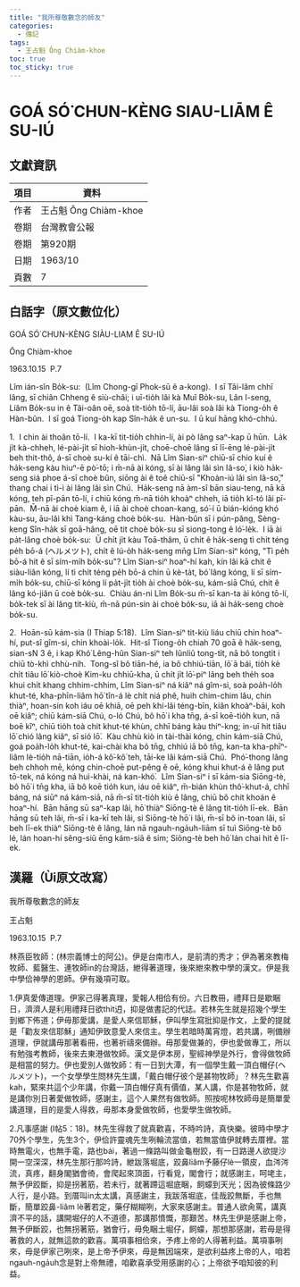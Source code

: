 ```yaml
---
title: "我所尊敬數念的師友"
categories:
  - 傳記
tags:
  - 王占魁 Ông Chiàm-khoe
toc: true
toc_sticky: true
---
```


# GOÁ SÓ͘ CHUN-KÈNG SIAU-LIĀM Ê SU-IÚ

## 文獻資訊

| 項目 | 資料 |
|---|---|
| 作者 | 王占魁 Ông Chiàm-khoe |
| 卷期 | 台灣教會公報 |
| 卷期 | 第920期 |
| 日期 | 1963/10 |
| 頁數 | 7 |

## 白話字（原文數位化）

GOÁ SÓ͘ CHUN-KÈNG SIÀU-LIAM Ê SU-IÚ

Ông Chiàm-khoe

1963.10.15  P.7

Lîm ián-sîn Bo̍k-su:  (Lîm Chong-gī Phok-sū ê a-kong).  I sī Tâi-lâm chhī lâng, sī chiân Chheng ê siù-châi; i uī-tio̍h lâi kà Muî Bo̍k-su, Lân I-seng, Liâm Bo̍k-su in ê Tâi-oân oē, soà tit-tio̍h tō-lí, āu-lâi soà lâi kà Tiong-o̍h ê Hàn-bûn.  I sī goá Tiong-o̍h kap Sîn-ha̍k ê un-su.  I ū kuí hāng khó-chhú.

1.  I chin ài thoân tō-lí.  I ka-kī tit-tio̍h chhin-lí, ài pò lâng saⁿ-kap ū hūn.  La̍k ji̍t kà-chheh, lé-pài-ji̍t sī hioh-khùn-ji̍t, choē-choē lâng sī lī-ēng lé-pài-ji̍t beh thit-thô, á-sī choè su-kí ê tāi-chì.  Nā Lîm Sian-siⁿ chiū-sī chio kuí ê ha̍k-seng kàu hiuⁿ-ē pò͘-tō; i m̄-nā ài kóng, sī ài lâng lâi sìn Iâ-so͘, i kiò ha̍k-seng siá phoe á-sī choè bûn, siōng ài ê toê chiū-sī "Khoàn-iú lâi sìn Iâ-so͘," thang chai i tì-ì ài lâng lâi sìn Chú.  Ha̍k-seng nā àm-sî bān siau-teng, nā kā kóng, teh pī-pān tō-lí, i chiū kóng m̄-nā tio̍h khoàⁿ chheh, iā tio̍h kî-tó lâi pī-pān.  M̄-nā ài choè kiam ê, i iā ài choè choan-kang, só͘-í ū bián-kióng khó kàu-su, āu-lâi khì Tang-káng choè bo̍k-su.  Hàn-bûn sī i pún-pâng, Sèng-keng Sîn-ha̍k sī goā-hâng, oē tit choè bo̍k-su sī siong-tong ê ló͘-le̍k.  I iā ài pa̍t-lâng choè bo̍k-su:  Ū chi̍t ji̍t kàu Toā-thâm, ū chi̍t ê ha̍k-seng tì chi̍t téng pe̍h bō-á (ヘルメツト), chi̍t ê lú-o̍h ha̍k-seng mn̄g Lîm Sian-siⁿ kóng, "Tì pe̍h bō-á hit ê sī sím-mi̍h bo̍k-su"? Lîm Sian-siⁿ hoaⁿ-hí kah, kín lâi kā chit ê siàu-liân kóng, lí tì chi̍t téng pe̍h bō-á chin ū kè-ta̍t, bó͘ lâng kóng, lí sī sím-mi̍h bo̍k-su, chiū-sī kóng lí pa̍t-ji̍t tio̍h ài choè bo̍k-su, kám-siā Chú, chit ê lâng kó-jiân ū coè bo̍k-su.  Chiàu án-ni Lîm Bo̍k-su m̄-sī kan-ta ài kóng tō-lí, bo̍k-tek sī ài lâng tit-kiù, m̄-nā pún-sin ài choè bo̍k-su, iā ài ha̍k-seng choè bo̍k-su.

2.  Hoān-sū kám-sia (I Thiap 5:18).  Lîm Sian-siⁿ tit-kiù liáu chiū chin hoaⁿ-hí, put-sî gîm-si, chin khoài-lo̍k.  Hit-sî Tiong-o̍h chiah 70 goā ê ha̍k-seng, sian-sN 3 ê, i kap Khó͘ Lêng-hûn Sian-siⁿ teh lûnliû tong-ti̍t, nā bô tongti̍t i chiū tò-khì chhù-nih.  Tong-sî bô tiān-hé, ia bô chhiú-tiān, lō͘ ā bái, tio̍h kè chi̍t tiâu lō͘ kiò-choè Kim-ku chhiū-kha, ū chi̍t ji̍t lō͘-piⁿ lâng beh the̍h soa khui chi̍t khang chhim-chhim, Lîm Sian-siⁿ ná kiâⁿ ná gîm-si, soà poa̍h-lo̍h khut-té, kha-phīn-liâm hō͘ tîn-á lè chi̍t niá phê, huih chim-chim lâu, chin thiàⁿ, hoan-sin koh iáu oē khiā, oē peh khí-lâi téng-bīn, kiân khoàⁿ-bāi, koh oē kiâⁿ; chiū kám-siā Chú, o-ló Chú, bô hō͘ i kha tn̄g, á-sī koē-tio̍h kun, nā boē kîⁿ, chiū tio̍h toà chit khut-té khùn, chhī báng kàu thiⁿ-kng; in-uī hit tiâu lō͘ chió lâng kiâⁿ, sī sió lō͘.  Kàu chhù kiò in tài-thài kóng, chin kám-siā Chú, goá poa̍h-lo̍h khut-té, kai-chài kha bô tn̄g, chhiú iā bô tn̄g, kan-ta kha-phīⁿ-liâm lè-tio̍h nā-tiān, io̍h-á kô͘-kô͘ teh, tāi-ke lâi kám-siā Chú.  Phó͘-thong lâng beh chhoh mē, kóng chin-choē put-pêng ê oē, kóng khui khut-á ê lâng put tō-tek, ná kóng ná huì-khài, ná kan-khó͘.  Lîm Sian-siⁿ i sī kám-sia Siōng-tè, bô hō͘ i tn̄g kha, iā bô koē tio̍h kun, iáu oē kiâⁿ, m̄-bián khùn thô͘-khut-á, chhī báng, ná siūⁿ ná kám-siā, nā m̄-sī tit-tio̍h kiù ê lâng, chiū bô chit khoán ê hoaⁿ-hí.  Bān hāng sū saⁿ-kap lâi, hō͘ thiàⁿ Siōng-tè ê lâng tit-tio̍h lī-ek.  Bān hāng sū teh lâi, m̄-sī i ka-kī teh lâi, si Siōng-tè hō͘ i lâi, m̄-sī bô in-toan lâi, sī beh lī-ek thiàⁿ Siōng-tè ê lâng, lán nā ngauh-nga̍uh-liām sī tuì Siōng-tè bô lé, lán hoan-hí sêng-siū ēng kám-siā ê sim; Siōng-tè beh hō͘ lán chai hit ê lī-ek.

## 漢羅（Ùi原文改寫）

我所尊敬數念的師友

王占魁

1963.10.15  P.7

林燕臣牧師：(林宗義博士的阿公)。伊是台南市人，是前清的秀才；伊為著來教梅牧師、藍醫生、連牧師in的台灣話，紲得著道理，後來紲來教中學的漢文。伊是我中學佮神學的恩師。伊有幾項可取。

1.伊真愛傳道理。伊家己得著真理，愛報人相佮有份。六日教冊，禮拜日是歇睏日，濟濟人是利用禮拜日欲thit迌，抑是做書記的代誌。若林先生就是招幾个學生到鄉下佈道；伊毋那愛講，是愛人來信耶穌，伊叫學生寫批抑是作文，上愛的提就是「勸友來信耶穌」通知伊致意愛人來信主。學生若暗時萬宵燈，若共講，咧備辦道理，伊就講毋那著看冊，也著祈禱來備辦。毋那愛做兼的，伊也愛做專工，所以有勉強考教師，後來去東港做牧師。漢文是伊本房，聖經神學是外行，會得做牧師是相當的努力。伊也愛別人做牧師：有一日到大潭，有一個學生戴一頂白帽仔(ヘルメツト)，一个女學學生問林先生講，「戴白帽仔彼个是甚物牧師」？林先生歡喜kah，緊來共這个少年講，你戴一頂白帽仔真有價值，某人講，你是甚物牧師，就是講你別日著愛做牧師，感謝主，這个人果然有做牧師。照按呢林牧師毋是簡單愛講道理，目的是愛人得救，毋那本身愛做牧師，也愛學生做牧師。

2.凡事感謝 (I帖5：18)。林先生得救了就真歡喜，不時吟詩，真快樂。彼時中學才70外个學生，先生3个，伊佮許靈魂先生咧輪流當值，若無當值伊就轉去厝裡。當時無電火，也無手電，路也bái，著過一條路叫做金龜樹跤，有一日路邊人欲提沙開一空深深，林先生那行那吟詩，紲跋落堀底，跤鼻liâm予藤仔lè一領皮，血涔涔流，真疼，翻身閣猶會徛，會爬起來頂面，行看覓，閣會行；就感謝主，呵咾主，無予伊跤斷，抑是拐著筋，若未行，就著蹛這堀底睏，飼蠓到天光；因為彼條路少人行，是小路。到厝叫in太太講，真感謝主，我跋落堀底，佳哉跤無斷，手也無斷，簡單跤鼻-liâm lè著若定，藥仔糊糊咧，大家來感謝主。普通人欲肏罵，講真濟不平的話，講開堀仔的人不道德，那講那憤慨，那艱苦。林先生伊是感謝上帝，無予伊斷跤，也無拐著筋，猶會行，毋免睏土堀仔，飼蠓，那想那感謝，若毋是得著救的人，就無這款的歡喜。萬項事相佮來，予疼上帝的人得著利益。萬項事咧來，毋是伊家己咧來，是上帝予伊來，毋是無因端來，是欲利益疼上帝的人，咱若ngauh-nga̍uh念是對上帝無禮，咱歡喜承受用感謝的心；上帝欲予咱知彼的利益。
